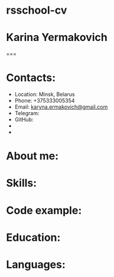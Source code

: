 # rsschool-cv
# Karina Yermakovich
===
# Contacts:
+ Location: Minsk, Belarus
+ Phone: +375333005354
+ Email: karyna.ermakovich@gmail.com
+ Telegram:
+ GitHub: 
+ 
+ 
# About me:
# Skills:
# Code example:
# Education:
# Languages:

